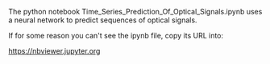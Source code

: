 The python notebook Time_Series_Prediction_Of_Optical_Signals.ipynb uses a neural network to predict sequences of optical signals.

If for some reason you can't see the ipynb file, copy its URL into:

https://nbviewer.jupyter.org